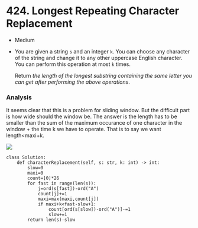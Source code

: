 # 424. Longest Repeating Character Replacement

* Medium
*   You are given a string `s` and an integer `k`. You can choose any character of the string and change it to any other uppercase English character. You can perform this operation at most `k` times.

    Return _the length of the longest substring containing the same letter you can get after performing the above operations_.

### Analysis&#x20;

It seems clear that this is a problem for sliding window. But the difficult part is how wide should the window be. The answer is the length has to be smaller than the sum of the maximum occurance of one character in the window + the time k we have to operate. That is to say we want length\<maxi+k.&#x20;

![](<../../../../.gitbook/assets/image (206).png>)

```
class Solution:
    def characterReplacement(self, s: str, k: int) -> int:
        slow=0
        maxi=0
        count=[0]*26
        for fast in range(len(s)):
            j=ord(s[fast])-ord("A")
            count[j]+=1
            maxi=max(maxi,count[j])
            if maxi+k<fast-slow+1:
                count[ord(s[slow])-ord("A")]-=1
                slow+=1
        return len(s)-slow
```

